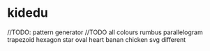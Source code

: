 # kidedu
//TODO: pattern generator
//TODO all colours
rumbus parallelogram trapezoid
hexagon star
oval heart
banan chicken svg different